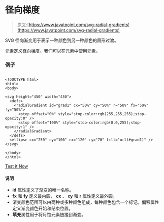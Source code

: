 # 径向梯度

> 原文:[https://www.javatpoint.com/svg-radial-gradients](https://www.javatpoint.com/svg-radial-gradients)

SVG 径向渐变用于表示一种颜色到另一种颜色的圆形过渡。

<radialgradient>元素定义径向梯度。我们可以在<defs>元素中使用<radialgradient>元素。</radialgradient></defs></radialgradient>

### 例子

```

<!DOCTYPE html>
<html>
<body>

<svg height="450" width="450">
  <defs>
    <radialGradient id="grad1" cx="50%" cy="50%" r="50%" fx="50%" fy="50%">
      <stop offset="0%" style="stop-color:rgb(255,255,255);stop-opacity:0" />
      <stop offset="100%" style="stop-color:rgb(0,0,255);stop-opacity:1" />
    </radialGradient>
  </defs>
  <ellipse cx="250" cy="100" rx="120" ry="70" fill="url(#grad1)" />
</svg>

</body>
</html>

```

[Test it Now](https://www.javatpoint.com/oprweb/test.jsp?filename=svgradialgradients)

#### 说明

*   **id** 属性定义了渐变的唯一名称。
*   **fx** 和 **fy** 定义最内圆， **cx** 、 **cy** 和 **r** 属性定义最外圆。
*   渐变颜色范围可以由两种或多种颜色组成，每种颜色包含一个<stop>标记。偏移属性定义渐变颜色开始和结束位置。</stop>
*   **填充**属性用于将月蚀元素链接到渐变。